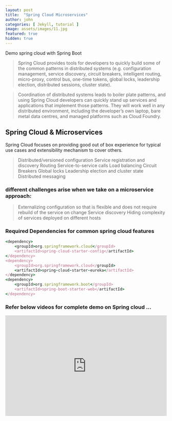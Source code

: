 ```yaml
---
layout: post
title:  "Spring Cloud Microservices"
author: john
categories: [ Jekyll, tutorial ]
image: assets/images/11.jpg
featured: true
hidden: true
---
```

Demo spring cloud with Spring Boot

> Spring Cloud provides tools for developers to quickly build some of the common patterns in distributed systems (e.g. configuration management, service discovery, circuit breakers, intelligent routing, micro-proxy, control bus, one-time tokens, global locks, leadership election, distributed sessions, cluster state). 

> Coordination of distributed systems leads to boiler plate patterns, and using Spring Cloud developers can quickly stand up services and applications that implement those patterns. They will work well in any distributed environment, including the developer’s own laptop, bare metal data centres, and managed platforms such as Cloud Foundry.

## Spring Cloud & Microservices

Spring Cloud focuses on providing good out of box experience for typical use cases and extensibility mechanism to cover others.

> Distributed/versioned configuration
> Service registration and discovery
> Routing
> Service-to-service calls
> Load balancing
> Circuit Breakers
> Global locks
> Leadership election and cluster state
> Distributed messaging

### different challenges arise when we take on a microservice approach:

> Externalizing configuration so that is flexible and does not require rebuild of the service on change
> Service discovery
> Hiding complexity of services deployed on different hosts

### Required Dependencies for common spring cloud features 

```ruby
<dependency>
    <groupId>org.springframework.cloud</groupId>
    <artifactId>spring-cloud-starter-config</artifactId>
</dependency>
<dependency>
    <groupId>org.springframework.cloud</groupId>
    <artifactId>spring-cloud-starter-eureka</artifactId>
</dependency>
<dependency>
    <groupId>org.springframework.boot</groupId>
    <artifactId>spring-boot-starter-web</artifactId>
</dependency>
```

### Refer below videos for complete demo on Spring cloud ...


<p><iframe width="100%" height="315" src="https://www.youtube.com/embed/TBM2NQlahTw" frameborder="0" allow="accelerometer; autoplay; encrypted-media; gyroscope; picture-in-picture" allowfullscreen></iframe></p>

